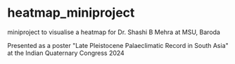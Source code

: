 # heatmap_miniproject

miniproject to visualise a heatmap for Dr. Shashi B Mehra at MSU, Baroda

Presented as a poster "Late Pleistocene Palaeclimatic Record in South Asia" at  the Indian Quaternary Congress 2024
